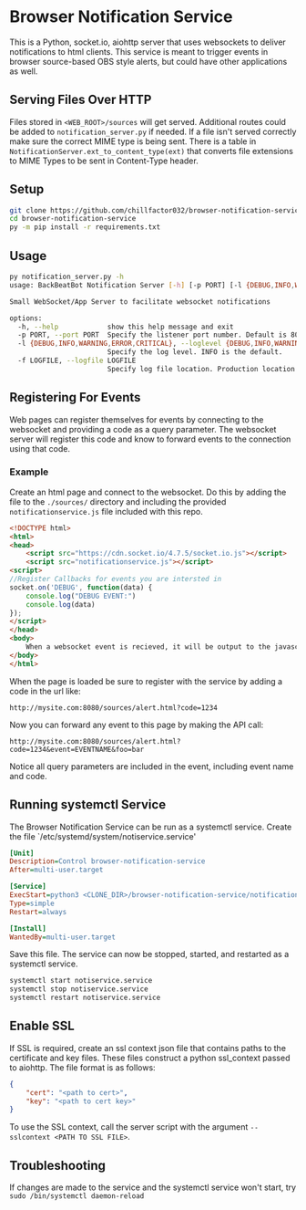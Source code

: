 # Browser Notification Service

This is a Python, socket.io, aiohttp server that uses websockets to deliver notifications to html clients. This service is meant to trigger events in browser source-based OBS style alerts, but could have other applications as well.

## Serving Files Over HTTP

Files stored in `<WEB_ROOT>/sources` will get served. Additional routes could be added to `notification_server.py` if needed. If a file isn't served correctly make sure the correct MIME type is being sent. There is a table in `NotificationServer.ext_to_content_type(ext)` that converts file extensions to MIME Types to be sent in Content-Type header.

## Setup

```bash
git clone https://github.com/chillfactor032/browser-notification-service.git
cd browser-notification-service
py -m pip install -r requirements.txt
```

## Usage

```bash
py notification_server.py -h
usage: BackBeatBot Notification Server [-h] [-p PORT] [-l {DEBUG,INFO,WARNING,ERROR,CRITICAL}] [-f LOGFILE]

Small WebSocket/App Server to facilitate websocket notifications

options:
  -h, --help            show this help message and exit
  -p PORT, --port PORT  Specify the listener port number. Default is 8080
  -l {DEBUG,INFO,WARNING,ERROR,CRITICAL}, --loglevel {DEBUG,INFO,WARNING,ERROR,CRITICAL}
                        Specify the log level. INFO is the default.
  -f LOGFILE, --logfile LOGFILE
                        Specify log file location. Production location should be <WEBROOT>/log/noti_server.log
```

## Registering For Events

Web pages can register themselves for events by connecting to the websocket and providing a code as a query parameter. The websocket server will register this code and know to forward events to the connection using that code.

### Example

Create an html page and connect to the websocket. Do this by adding the file to the `./sources/` directory and including the provided `notificationservice.js` file included with this repo. 

```html
<!DOCTYPE html>
<html>
<head>
    <script src="https://cdn.socket.io/4.7.5/socket.io.js"></script>
    <script src="notificationservice.js"></script>
<script>
//Register Callbacks for events you are intersted in
socket.on('DEBUG', function(data) {
    console.log("DEBUG EVENT:")
    console.log(data)
});
</script>
</head>
<body>
    When a websocket event is recieved, it will be output to the javascript console.
</body>
</html>
```

When the page is loaded be sure to register with the service by adding a code in the url like:

`http://mysite.com:8080/sources/alert.html?code=1234`

Now you can forward any event to this page by making the API call:

`http://mysite.com:8080/sources/alert.html?code=1234&event=EVENTNAME&foo=bar`

Notice all query parameters are included in the event, including event name and code.

## Running systemctl Service

The Browser Notification Service can be run as a systemctl service. Create the file `/etc/systemd/system/notiservice.service'

```ini
[Unit]
Description=Control browser-notification-service
After=multi-user.target

[Service]
ExecStart=python3 <CLONE_DIR>/browser-notification-service/notification_server.py -H <HOST> -p <PORT> -f <LOGFILE_PATH>
Type=simple
Restart=always

[Install]
WantedBy=multi-user.target
```

Save this file. The service can now be stopped, started, and restarted as a systemctl service.

```bash
systemctl start notiservice.service
systemctl stop notiservice.service
systemctl restart notiservice.service
```

## Enable SSL

If SSL is required, create an ssl context json file that contains paths to the certificate and key files. These files construct a python ssl_context passed to aiohttp. The file format is as follows:

```json
{
    "cert": "<path to cert>",
    "key": "<path to cert key>"
}
```

To use the SSL context, call the server script with the argument `--sslcontext <PATH TO SSL FILE>`.

## Troubleshooting

If changes are made to the service and the systemctl service won't start, try `sudo /bin/systemctl daemon-reload`

